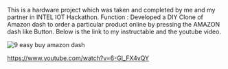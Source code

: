 This is a hardware project which was taken and completed by me and my partner in INTEL IOT Hackathon.
Function : Developed a DIY Clone of Amazon dash to order a particular product online by pressing the AMAZON dash like Button.
Below is the link to my instructable and the youtube video.


![9 easy buy amazon dash](https://cloud.githubusercontent.com/assets/14818804/21538860/48e2e940-cdc7-11e6-9f7f-b6e7ce089c07.jpg)






https://www.youtube.com/watch?v=6-GI_FX4vQY
